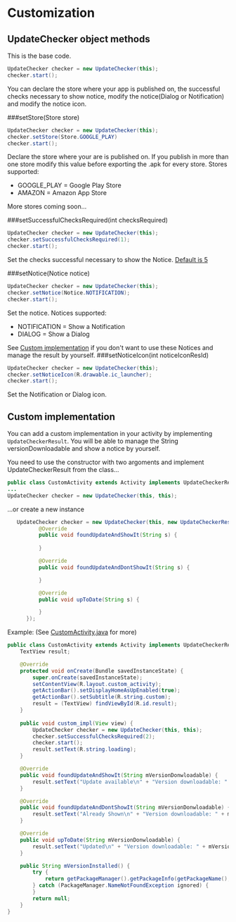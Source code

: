 # Customization 
## UpdateChecker object methods

This is the base code.
```java
UpdateChecker checker = new UpdateChecker(this);
checker.start();
```
You can declare the store where your app is published on, the successful checks necessary to show notice, modify the notice(Dialog or Notification) and modify the notice icon.

###setStore(Store store)

```java
UpdateChecker checker = new UpdateChecker(this);
checker.setStore(Store.GOOGLE_PLAY)
checker.start();
```
Declare the store where your are is published on. If you publish in more than one store modify this value before exporting the .apk for every store.
Stores supported:

* GOOGLE_PLAY = Google Play Store 
* AMAZON = Amazon App Store

More stores coming soon...

###setSuccessfulChecksRequired(int checksRequired)

```java
UpdateChecker checker = new UpdateChecker(this);
checker.setSuccessfulChecksRequired(1);
checker.start();
```
Set the checks successful necessary to show the Notice. [Default is 5](https://github.com/rampo/UpdateChecker/blob/masterd/library/src/main/java/com/rampo/updatechecker/UpdateChecker.java#L36)

###setNotice(Notice notice)

```java
UpdateChecker checker = new UpdateChecker(this);
checker.setNotice(Notice.NOTIFICATION);
checker.start();
```
Set the notice. Notices supported:

* NOTIFICATION = Show a Notification
* DIALOG = Show a Dialog

See [Custom implementation](https://github.com/rampo/UpdateChecker/blob/master/CHANGELOG.md#custom-implementation) if you don't want to use these Notices and manage the result by yourself.
###setNoticeIcon(int noticeIconResId)

```java
UpdateChecker checker = new UpdateChecker(this);
checker.setNoticeIcon(R.drawable.ic_launcher);
checker.start();
```
Set the Notification or Dialog icon.

## Custom implementation

You can add a custom implementation in your activity by implementing `UpdateCheckerResult`. You will be able to manage the String versionDownloadable and show a notice by yourself.

You need to use the constructor with two argoments and implement UpdateCheckerResult from the class...

  ```java
  public class CustomActivity extends Activity implements UpdateCheckerResult {
  ...
  UpdateChecker checker = new UpdateChecker(this, this);
  ```
  
...or create a new instance
  ```java
     UpdateChecker checker = new UpdateChecker(this, new UpdateCheckerResult() {
            @Override
            public void foundUpdateAndShowIt(String s) {
                
            }

            @Override
            public void foundUpdateAndDontShowIt(String s) {

            }

            @Override
            public void upToDate(String s) {

            }
        });
  ```

Example: (See [CustomActivity.java](https://github.com/rampo/UpdateChecker/blob/master/demo/src/main/java/com/rampo/updatechecker/demo/CustomActivity.java) for more)
```java
public class CustomActivity extends Activity implements UpdateCheckerResult {
    TextView result;

    @Override
    protected void onCreate(Bundle savedInstanceState) {
        super.onCreate(savedInstanceState);
        setContentView(R.layout.custom_activity);
        getActionBar().setDisplayHomeAsUpEnabled(true);
        getActionBar().setSubtitle(R.string.custom);
        result = (TextView) findViewById(R.id.result);
    }
    
    public void custom_impl(View view) {
        UpdateChecker checker = new UpdateChecker(this, this);
        checker.setSuccessfulChecksRequired(2);
        checker.start();
        result.setText(R.string.loading);
    }

    @Override
    public void foundUpdateAndShowIt(String mVersionDonwloadable) {
        result.setText("Update available\n" + "Version downloadable: " + mVersionDonwloadable + "\nVersion installed: " + mVersionInstalled());
    }

    @Override
    public void foundUpdateAndDontShowIt(String mVersionDonwloadable) {
        result.setText("Already Shown\n" + "Version downloadable: " + mVersionDonwloadable + "\nVersion installed: " + mVersionInstalled());
    }

    @Override
    public void upToDate(String mVersionDonwloadable) {
        result.setText("Updated\n" + "Version downloadable: " + mVersionDonwloadable + "\nVersion installed: " + mVersionInstalled());
    }

    public String mVersionInstalled() {
        try {
            return getPackageManager().getPackageInfo(getPackageName(), 0).versionName;
        } catch (PackageManager.NameNotFoundException ignored) {
        }
        return null;
    }
}
```
